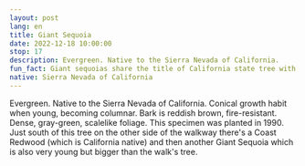 ```yaml
---
layout: post
lang: en
title: Giant Sequoia
date: 2022-12-18 10:00:00
stop: 17
description: Evergreen. Native to the Sierra Nevada of California.
fun_fact: Giant sequoias share the title of California state tree with the Califronia redwood
native: Sierra Nevada of California
---
```

Evergreen. Native to the Sierra Nevada of California. Conical growth habit when young, becoming columnar. Bark is reddish brown, fire-resistant. Dense, gray-green, scalelike foliage. This specimen was planted in 1990. Just south of this tree on the other side of the walkway there's a Coast Redwood (which is California native) and then another Giant Sequoia which is also very young but bigger than the walk's tree.
